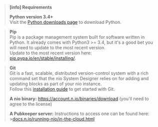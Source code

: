 > **[info] Requirements**
>
>
> **Python version 3.4+**<br />
>    Visit the [Python downloads page](https://www.python.org/downloads/) to download Python.

> **Pip**<br />
>    Pip is a package management system built for software written in Python. It already comes with Python3 >= 3.4, but it's a good bet you will need to update to the most recent version.<br />
>    Update to the most recent version here: [pip.pypa.io/en/stable/installing/](https://pip.pypa.io/en/stable/installing/).

> **Git**<br />
>    Git is a fast, scalable, distributed version-control system with a rich command set that the nio System Designer relies on for adding and updating blocks as part of your nio instance.<br />
>    Follow this [installation guide](https://git-scm.com/book/en/v2/Getting-Started-Installing-Git) to get started with Git.
>
> **A nio binary:** https://account.n.io/binaries/download (you'll need to agree to the license)
>
> **A Pubkeeper server:** Instructions to access one can be found here: >[docs.n.io/running-nio/in-the-cloud.html](/running-nio/in-the-cloud.md)
>
